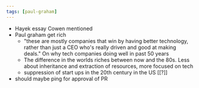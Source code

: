 ```yaml
---
tags: [paul-graham]
---
```


- Hayek essay Cowen mentioned
- Paul graham get rich
    - "these are mostly companies that win by having better technology, rather than just a CEO who's really driven and good at making deals." On why tech companies doing well in past 50 years
    - The difference in the worlds riches between now and the 80s. Less about inheritance and extraction of resources, more focused on tech
    - suppression of start ups in the 20th century in the US [[?]]
- should maybe ping for approval of PR
